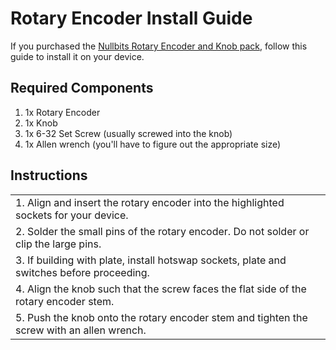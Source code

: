 # Rotary Encoder Install Guide
If you purchased the [Nullbits Rotary Encoder and Knob pack](https://www.amazon.com/dp/B08NH53BMJ), follow this guide to install it on your device.

## Required Components
1. 1x Rotary Encoder
2. 1x Knob
3. 1x 6-32 Set Screw (usually screwed into the knob)
4. 1x Allen wrench (you'll have to figure out the appropriate size)

## Instructions
|  |  |
| ------------- | ------------- |
| 1. Align and insert the rotary encoder into the highlighted sockets for your device. | |
| 2. Solder the small pins of the rotary encoder. Do not solder or clip the large pins. | |
| 3. If building with plate, install hotswap sockets, plate and switches before proceeding. | |
| 4. Align the knob such that the screw faces the flat side of the rotary encoder stem. | |
| 5. Push the knob onto the rotary encoder stem and tighten the screw with an allen wrench. | |

